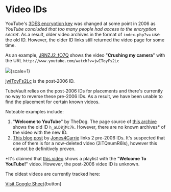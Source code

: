 # Video IDs

YouTube's [3DES encryption key](/t/incremental_ids) was changed at some point in 2006 as *YouTube concluded that too many people had access to the encryption secret*. As a result, older video archives in the format of `index.php?v=` use the old ID. However, the older ID links still returned the video page for some time.

As an example, [JRNZJ2_fO7Q](https://web.archive.org/web/20070125054047/youtube.com/index.php?v=JRNZJ2_fO7Q) shows the video "**Crushing my camera**" with the URL `http://www.youtube.com/watch?v=jwIToyFs2Lc`

<img src="/assets/pre_2006_id_explanation.png">{scale=1}

[jwIToyFs2Lc](/videos#35) is the post-2006 ID.

TubeVault relies on the post-2006 IDs for placements and there's currently no way to reverse these pre-2006 IDs. As a result, we have been unable to find the placement for certain known videos.

Noteable examples include:
1. "**Welcome to YouTube**" by TheDog. The page source of [this archive](https://web.archive.org/web/20050429024525/http://www.youtube.com/) shows the old ID `h_aLD8jMc7k`. However, there are no known archives* of the video with the new ID.
2. [This blog post](https://jones4carrie.livejournal.com/86102.html?noscroll#comments) by [Jones4Carrie](/users#39) links 2 pre-2006 IDs. It's suspected that one of them is for a now-deleted video (2iTQnumR6Is), however this cannot be definitively proven.

*It's claimed that [this video](https://www.youtube.com/watch?v=9EVPZj7K7HE) shows a playlist with the "**Welcome To YouTube!**" video. However, the post-2006 video ID is unknown.

The oldest videos are currently tracked here:

[Visit Google Sheet](https://docs.google.com/spreadsheets/d/1spv40yJccgOB8T9jhxgKWxEj3XDDey87KuJIh30kRmI/edit?gid=0#gid=0){button}
